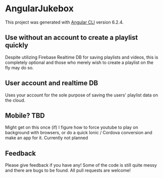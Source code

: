 # AngularJukebox

This project was generated with [Angular CLI](https://github.com/angular/angular-cli) version 6.2.4.

## Use without an account to create a playlist quickly

Despite utilizing Firebase Realtime DB for saving playlists and videos, this is completely optional and those who merely wish to create a playlist on the fly may do so.


## User account and realtime DB

Uses your account for the sole purpose of saving the users' playlist data on the cloud. 

## Mobile? TBD

Might get on this once (if) I figure how to force youtube to play on background with browsers, or do a quick Ionic / Cordova conversion and make an app for it. Currently not planned

## Feedback

Please give feedback if you have any! Some of the code is still quite messy and there are bugs to be found. All pull requests are welcome!

